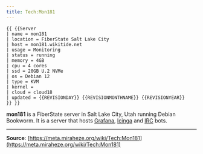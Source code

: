 ```yaml
---
title: Tech:Mon181
---
```


```
{{ {{Server
| name = mon181
| location = FiberState Salt Lake City
| host = mon181.wikitide.net
| usage = Monitoring
| status = running
| memory = 4GB
| cpu = 4 cores
| ssd = 20GB U.2 NVMe
| os = Debian 12
| type = KVM
| kernel =
| cloud = cloud18
| updated = {{REVISIONDAY}} {{REVISIONMONTHNAME}} {{REVISIONYEAR}}
}} }}
```

**mon181** is a FiberState server in Salt Lake City, Utah running Debian Bookworm. It is a server that hosts [Grafana](/tech-docs/techgrafana), [Icinga](/tech-docs/techicinga) and [IRC](https://meta.miraheze.org/wiki/IRC) bots.

----
**Source**: [https://meta.miraheze.org/wiki/Tech:Mon181](https://meta.miraheze.org/wiki/Tech:Mon181)